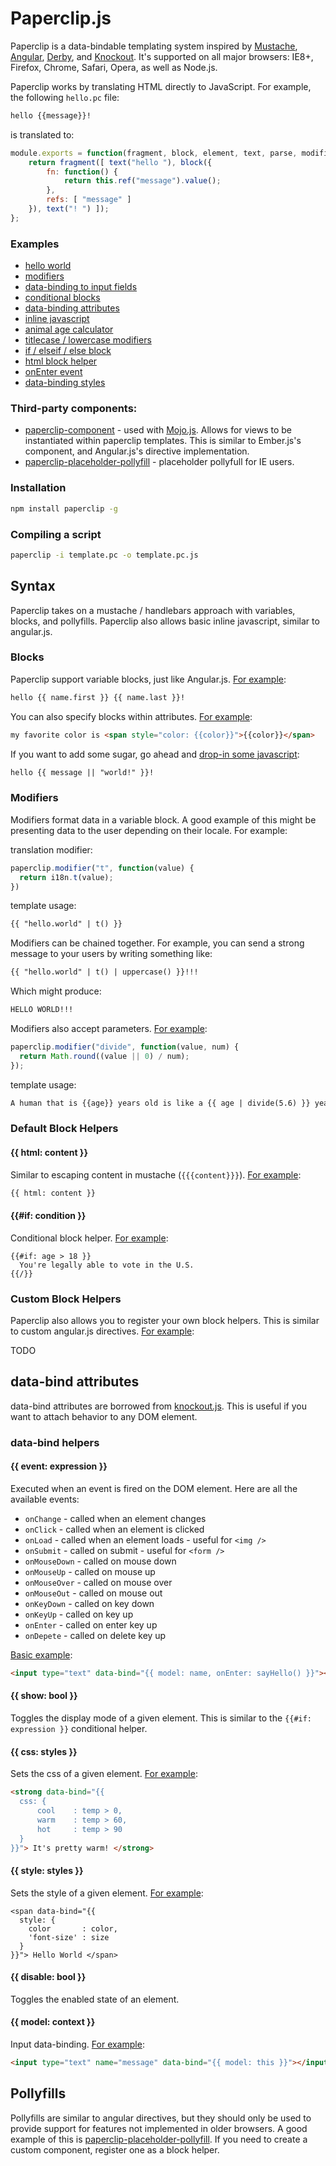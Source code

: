 # Paperclip.js

Paperclip is a data-bindable templating system inspired by [Mustache](https://github.com/janl/mustache.js/), [Angular](http://angularjs.org/), [Derby](http://derbyjs.com/), and [Knockout](http://knockoutjs.com/). It's supported on all major browsers: IE8+, Firefox, Chrome, Safari, Opera, as well as Node.js.


Paperclip works by translating HTML directly to JavaScript. For example, the following `hello.pc` file:


```html
hello {{message}}!
```

is translated to:

```javascript
module.exports = function(fragment, block, element, text, parse, modifiers) {
    return fragment([ text("hello "), block({
        fn: function() {
            return this.ref("message").value();
        },
        refs: [ "message" ]
    }), text("! ") ]);
};
```

### Examples

- [hello world](http://jsfiddle.net/JTxdM/3/)
- [modifiers](http://jsfiddle.net/JTxdM/12/)
- [data-binding to input fields](http://jsfiddle.net/JTxdM/4/)
- [conditional blocks](http://jsfiddle.net/JTxdM/6/)
- [data-binding attributes](http://jsfiddle.net/JTxdM/10/)
- [inline javascript](http://jsfiddle.net/JTxdM/11/)
- [animal age calculator](http://jsfiddle.net/JTxdM/13/)
- [titlecase / lowercase modifiers](http://jsfiddle.net/JTxdM/14/)
- [if / elseif / else block](http://jsfiddle.net/JTxdM/16/)
- [html block helper](http://jsfiddle.net/JTxdM/16/)
- [onEnter event](http://jsfiddle.net/JTxdM/15/)
- [data-binding styles](http://jsfiddle.net/JTxdM/15/)

### Third-party components:

- [paperclip-component](https://github.com/classdojo/paperclip-component) - used with [Mojo.js](https://github.com/classdojo/mojo.js). Allows for views to be instantiated within paperclip templates. This is similar to Ember.js's component, and Angular.js's directive implementation. 
- [paperclip-placeholder-pollyfill](https://github.com/classdojo/paperclip-placeholder-pollyfill) - placeholder pollyfull for IE users.

### Installation

```bash
npm install paperclip -g
```

### Compiling a script

```bash
paperclip -i template.pc -o template.pc.js
```

## Syntax

Paperclip takes on a mustache / handlebars approach with variables, blocks, and pollyfills. Paperclip also allows basic inline javascript, similar to angular.js.

### Blocks

Paperclip support variable blocks, just like Angular.js. [For example](http://jsfiddle.net/JTxdM/15/):

```html
hello {{ name.first }} {{ name.last }}!
```

You can also specify blocks within attributes. [For example](http://jsfiddle.net/JTxdM/10/):

```html
my favorite color is <span style="color: {{color}}">{{color}}</span>
```


If you want to add some sugar, go ahead and [drop-in some javascript](http://jsfiddle.net/JTxdM/11/):

```html
hello {{ message || "world!" }}!
```

### Modifiers

Modifiers format data in a variable block. A good example of this might be presenting data to the user depending on their locale. For example:

translation modifier:

```javascript
paperclip.modifier("t", function(value) {
  return i18n.t(value);
})
```

template usage:

```html
{{ "hello.world" | t() }}
```

Modifiers can be chained together. For example, you can send a strong message to your users by writing something like:

```html
{{ "hello.world" | t() | uppercase() }}!!!
```

Which might produce:

```bash
HELLO WORLD!!!
```

Modifiers also accept parameters. [For example](http://jsfiddle.net/JTxdM/13/):

```javascript
paperclip.modifier("divide", function(value, num) {
  return Math.round((value || 0) / num);
});
```

template usage:

```html
A human that is {{age}} years old is like a {{ age | divide(5.6) }} year old dog!
```


### Default Block Helpers

#### {{ html: content }}

Similar to escaping content in mustache (`{{{content}}}`). [For example](http://jsfiddle.net/JTxdM/17/):

```html
{{ html: content }}
```



#### {{#if: condition }}

Conditional block helper. [For example](http://jsfiddle.net/JTxdM/16/):

```
{{#if: age > 18 }}
  You're legally able to vote in the U.S.
{{/}}
```


### Custom Block Helpers

Paperclip also allows you to register your own block helpers. This is similar to custom angular.js directives. [For example]():

TODO

## data-bind attributes

data-bind attributes are borrowed from [knockout.js](http://knockoutjs.com/). This is useful if you want to attach behavior to any DOM element. 

### data-bind helpers

#### {{ event: expression }}

Executed when an event is fired on the DOM element. Here are all the available events:

- `onChange` - called when an element changes
- `onClick` - called when an element is clicked
- `onLoad` - called when an element loads - useful for `<img />`
- `onSubmit` - called on submit - useful for `<form />`
- `onMouseDown` - called on mouse down
- `onMouseUp` - called on mouse up
- `onMouseOver` - called on mouse over
- `onMouseOut` - called on mouse out
- `onKeyDown` - called on key down
- `onKeyUp` - called on key up
- `onEnter` - called on enter key up
- `onDepete` - called on delete key up

[Basic example](http://jsfiddle.net/JTxdM/15/):

```html
<input type="text" data-bind="{{ model: name, onEnter: sayHello() }}"></input>
```


#### {{ show: bool }}

Toggles the display mode of a given element. This is similar to the `{{#if: expression }}` conditional helper.


#### {{ css: styles }}

Sets the css of a given element. [For example](http://jsfiddle.net/JTxdM/20/):

```html
<strong data-bind="{{ 
  css: {
      cool    : temp > 0,
      warm    : temp > 60,
      hot     : temp > 90
  } 
}}"> It's pretty warm! </strong>
```

#### {{ style: styles }}

Sets the style of a given element. [For example](http://jsfiddle.net/JTxdM/18/): 

```
<span data-bind="{{ 
  style: {
    color       : color,
    'font-size' : size
  } 
}}"> Hello World </span>
```

#### {{ disable: bool }}

Toggles the enabled state of an element.


#### {{ model: context }}

Input data-binding. [For example](http://jsfiddle.net/JTxdM/4/):

```html
<input type="text" name="message" data-bind="{{ model: this }}"></input> {{ message }}
```


## Pollyfills

Pollyfills are similar to angular directives, but they should only be used to provide support for features not implemented in older browsers. A good example of this is [paperclip-placeholder-pollyfill](https://github.com/classdojo/paperclip-placeholder-pollyfill). If you need to create a custom component, register one as a block helper.

